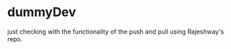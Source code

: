 dummyDev
========

just checking with the functionality of the push and pull using Rajeshway's repo.
